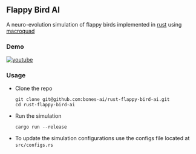 ## Flappy Bird AI
A neuro-evolution simulation of flappy birds implemented in [rust](https://www.rust-lang.org/) using [macroquad](https://macroquad.rs/)

### Demo
[![youtube](https://img.youtube.com/vi/Ea_N1CJwMR8/0.jpg)](https://www.youtube.com/watch?v=Ea_N1CJwMR8)

### Usage
- Clone the repo
    ```
    git clone git@github.com:bones-ai/rust-flappy-bird-ai.git
    cd rust-flappy-bird-ai
    ```
- Run the simulation
    ``` 
    cargo run --release
    ```
- To update the simulation configurations use the configs file located at `src/configs.rs`

